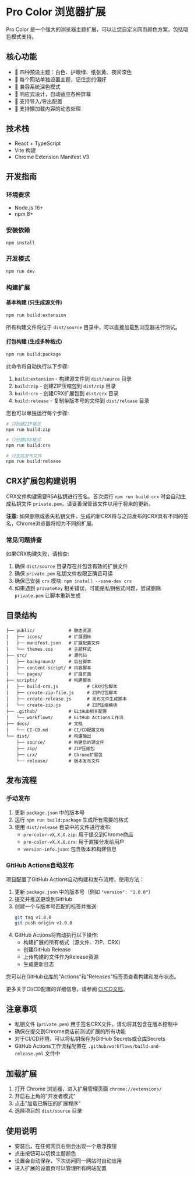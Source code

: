 # Pro Color 浏览器扩展

Pro Color 是一个强大的浏览器主题扩展，可以让您自定义网页颜色方案，包括暗色模式支持。

## 核心功能

- 🎨 四种预设主题：白色、护眼绿、纸张黄、夜间深色
- 🔄 每个网站单独设置主题，记住您的偏好
- 🌙 兼容系统深色模式
- 📱 响应式设计，自动适应各种屏幕
- 📝 支持导入/导出配置
- 🔌 支持懒加载内容的动态处理

## 技术栈

- React + TypeScript
- Vite 构建
- Chrome Extension Manifest V3

## 开发指南

### 环境要求

- Node.js 16+
- npm 8+

### 安装依赖

```bash
npm install
```

### 开发模式

```bash
npm run dev
```

### 构建扩展

#### 基本构建 (只生成源文件)

```bash
npm run build:extension
```

所有构建文件将位于 `dist/source` 目录中，可以直接加载到浏览器进行测试。

#### 打包构建 (生成多种格式)

```bash
npm run build:package
```

此命令将自动执行以下步骤:
1. `build:extension` - 构建源文件到 `dist/source` 目录
2. `build:zip` - 创建ZIP压缩包到 `dist/zip` 目录
3. `build:crx` - 创建CRX扩展包到 `dist/crx` 目录
4. `build:release` - 复制带版本号的文件到 `dist/release` 目录

您也可以单独运行每个步骤:

```bash
# 只创建ZIP格式
npm run build:zip

# 只创建CRX格式 
npm run build:crx

# 只生成发布文件
npm run build:release
```

## CRX扩展包构建说明

CRX文件构建需要RSA私钥进行签名。首次运行 `npm run build:crx` 时会自动生成私钥文件 `private.pem`，请妥善保管该文件以用于将来的更新。

**注意:** 如果删除或丢失私钥文件，生成的新CRX将与之前发布的CRX具有不同的签名，Chrome浏览器将视为不同的扩展。

### 常见问题排查

如果CRX构建失败，请检查:

1. 确保 `dist/source` 目录存在并包含有效的扩展文件
2. 确保 `private.pem` 私钥文件权限正确且可读
3. 确保已安装 `crx` 模块: `npm install --save-dev crx`
4. 如果遇到 `privateKey` 相关错误，可能是私钥格式问题，尝试删除 `private.pem` 让脚本重新生成

## 目录结构

```
├── public/             # 静态资源
│   ├── icons/          # 扩展图标
│   ├── manifest.json   # 扩展配置文件
│   └── themes.css      # 主题样式
├── src/                # 源代码
│   ├── background/     # 后台脚本
│   ├── content-script/ # 内容脚本
│   └── pages/          # 扩展页面
├── scripts/            # 构建脚本
│   ├── build-crx.js           # CRX打包脚本
│   ├── create-zip-file.js     # ZIP打包脚本
│   ├── create-release.js      # 发布文件生成脚本
│   └── create-zip.js          # ZIP压缩模块
├── .github/            # GitHub相关配置
│   └── workflows/      # GitHub Actions工作流
├── docs/               # 文档
│   └── CI-CD.md        # CI/CD配置文档
└── dist/               # 构建输出
    ├── source/         # 构建后的源文件
    ├── zip/            # ZIP压缩包
    ├── crx/            # Chrome扩展包
    └── release/        # 版本发布文件
```

## 发布流程

### 手动发布

1. 更新 `package.json` 中的版本号
2. 运行 `npm run build:package` 生成所有需要的格式
3. 使用 `dist/release` 目录中的文件进行发布:
   - `pro-color-vX.X.X.zip`: 用于提交到Chrome商店
   - `pro-color-vX.X.X.crx`: 用于直接分发给用户
   - `version-info.json`: 包含版本和构建信息

### GitHub Actions自动发布

项目配置了GitHub Actions自动构建和发布流程，使用方法：

1. 更新 `package.json` 中的版本号（例如 `"version": "1.0.0"`）
2. 提交并推送更改到GitHub
3. 创建一个与版本号匹配的标签并推送:
   ```bash
   git tag v1.0.0
   git push origin v1.0.0
   ```
4. GitHub Actions将自动执行以下操作:
   - 构建扩展的所有格式（源文件、ZIP、CRX）
   - 创建GitHub Release
   - 上传构建的文件作为Release资源
   - 生成更新日志

您可以在GitHub仓库的"Actions"和"Releases"标签页查看构建和发布状态。

更多关于CI/CD配置的详细信息，请参阅 [CI/CD文档](docs/CI-CD.md)。

## 注意事项

- 私钥文件 (`private.pem`) 用于签名CRX文件，请勿将其包含在版本控制中
- 确保在提交到Chrome商店前测试扩展的所有功能
- 对于CI/CD环境，可以将私钥保存为GitHub Secrets或仓库Secrets
- GitHub Actions工作流程配置在 `.github/workflows/build-and-release.yml` 文件中

## 加载扩展

1. 打开 Chrome 浏览器，进入扩展管理页面 `chrome://extensions/`
2. 开启右上角的"开发者模式"
3. 点击"加载已解压的扩展程序"
4. 选择项目的 `dist/source` 目录

## 使用说明

- 安装后，在任何网页右侧会出现一个悬浮按钮
- 点击按钮可以切换主题颜色
- 设置会自动保存，下次访问同一网站时自动应用
- 进入扩展的设置页可以管理所有网站配置 